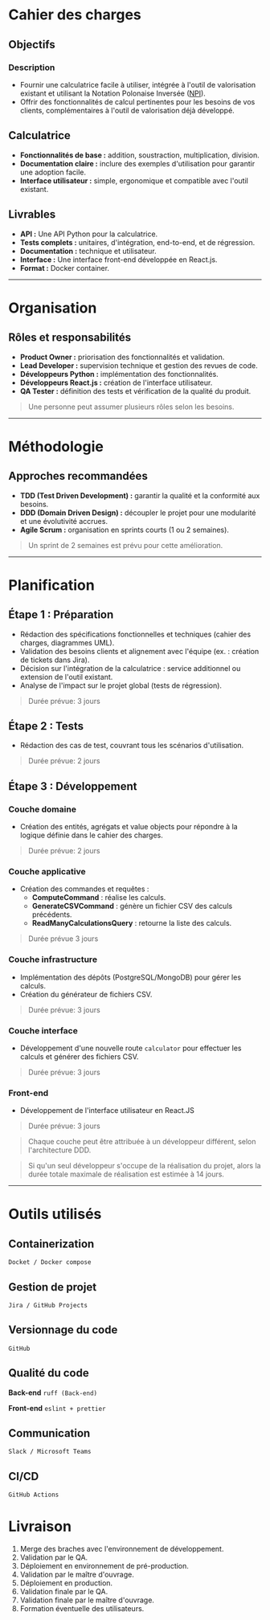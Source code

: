 # Cahier des charges

## Objectifs

### Description
* Fournir une calculatrice facile à utiliser, intégrée à l'outil de valorisation existant et utilisant la Notation Polonaise Inversée ([NPI](https://www.example.com)).
* Offrir des fonctionnalités de calcul pertinentes pour les besoins de vos clients, complémentaires à l'outil de valorisation déjà développé.

## Calculatrice
* **Fonctionnalités de base :** addition, soustraction, multiplication, division.
* **Documentation claire :** inclure des exemples d'utilisation pour garantir une adoption facile.
* **Interface utilisateur :** simple, ergonomique et compatible avec l'outil existant.

## Livrables
* **API :** Une API Python pour la calculatrice.
* **Tests complets :** unitaires, d'intégration, end-to-end, et de régression.
* **Documentation :** technique et utilisateur.
* **Interface :** Une interface front-end développée en React.js.
* **Format :** Docker container.

---

# Organisation

## Rôles et responsabilités
* **Product Owner :** priorisation des fonctionnalités et validation.
* **Lead Developer :** supervision technique et gestion des revues de code.
* **Développeurs Python :** implémentation des fonctionnalités.
* **Développeurs React.js :** création de l'interface utilisateur.
* **QA Tester :** définition des tests et vérification de la qualité du produit.

> Une personne peut assumer plusieurs rôles selon les besoins.

---

# Méthodologie

## Approches recommandées
* **TDD (Test Driven Development) :** garantir la qualité et la conformité aux besoins.
* **DDD (Domain Driven Design) :** découpler le projet pour une modularité et une évolutivité accrues.
* **Agile Scrum :** organisation en sprints courts (1 ou 2 semaines).

> Un sprint de 2 semaines est prévu pour cette amélioration.

---

# Planification

## Étape 1 : Préparation
* Rédaction des spécifications fonctionnelles et techniques (cahier des charges, diagrammes UML).
* Validation des besoins clients et alignement avec l'équipe (ex. : création de tickets dans Jira).
* Décision sur l'intégration de la calculatrice : service additionnel ou extension de l'outil existant.
* Analyse de l'impact sur le projet global (tests de régression).

> Durée prévue: 3 jours

## Étape 2 : Tests
* Rédaction des cas de test, couvrant tous les scénarios d'utilisation.

> Durée prévue: 2 jours

## Étape 3 : Développement

### Couche domaine
* Création des entités, agrégats et value objects pour répondre à la logique définie dans le cahier des charges.

> Durée prévue: 2 jours

### Couche applicative
* Création des commandes et requêtes :
  - **ComputeCommand** : réalise les calculs.
  - **GenerateCSVCommand** : génère un fichier CSV des calculs précédents.
  - **ReadManyCalculationsQuery** : retourne la liste des calculs.

> Durée prévue 3 jours

### Couche infrastructure
* Implémentation des dépôts (PostgreSQL/MongoDB) pour gérer les calculs.
* Création du générateur de fichiers CSV.

> Durée prévue: 3 jours

### Couche interface
* Développement d'une nouvelle route `calculator` pour effectuer les calculs et générer des fichiers CSV.

> Durée prévue: 3 jours

### Front-end
* Développement de l'interface utilisateur en React.JS

> Durée prévue: 3 jours

> Chaque couche peut être attribuée à un développeur différent, selon l'architecture DDD.

> Si qu'un seul développeur s'occupe de la réalisation du projet, alors la durée totale maximale de réalisation est estimée à 14 jours.

---

# Outils utilisés

## Containerization
`Docket / Docker compose`

## Gestion de projet
`Jira / GitHub Projects`

## Versionnage du code
`GitHub`

## Qualité du code
**Back-end** `ruff (Back-end)`

**Front-end** `eslint + prettier`

## Communication
`Slack / Microsoft Teams`

## CI/CD
`GitHub Actions`

# Livraison

1. Merge des braches avec l'environnement de développement.
2. Validation par le QA.
3. Déploiement en environnement de pré-production.
4. Validation par le maître d'ouvrage.
5. Déploiement en production.
6. Validation finale par le QA.
7. Validation finale par le maître d'ouvrage.
8. Formation éventuelle des utilisateurs.
